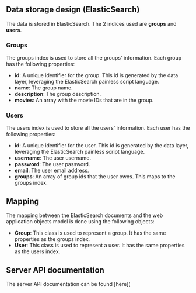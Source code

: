 ## Data storage design (ElasticSearch)

The data is stored in ElasticSearch. The 2 indices used are **groups** and **users**.

### Groups

The groups index is used to store all the groups' information. Each group has the following properties:

* **id**: A unique identifier for the group. This id is generated by the data layer, leveraging the ElasticSearch painless script language.  
* **name**: The group name.
* **description**: The group description.
* **movies**:  An array with the movie IDs that are in the group.

### Users

The users index is used to store all the users' information. Each user has the following properties:

* **id**: A unique identifier for the user. This id is generated by the data layer, leveraging the ElasticSearch painless script language.
* **username**: The user username.
* **password**: The user password.
* **email**: The user email address.
* **groups**: An array of group ids that the user owns. This maps to the groups index.

## Mapping

The mapping between the ElasticSearch documents and the web application objects model is done using the following objects:

* **Group**: This class is used to represent a group. It has the same properties as the groups index.
* **User**: This class is used to represent a user. It has the same properties as the users index.

## Server API documentation

The server API documentation can be found [here](
